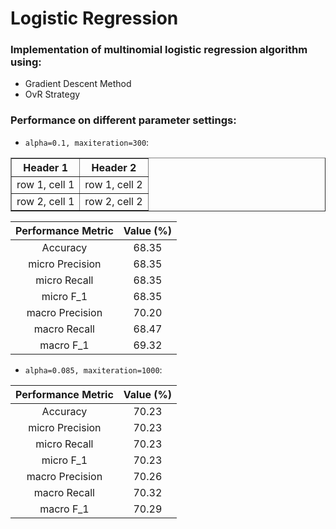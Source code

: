 # Logistic Regression

### Implementation of multinomial logistic regression algorithm using:
   - Gradient Descent Method
   - OvR Strategy

### Performance on different parameter settings:
- `alpha=0.1, maxiteration=300`:
<table border="1">
    <tr>
        <th>Header 1</th>
        <th>Header 2</th>
    </tr>
    <tr>
        <td>row 1, cell 1</td>
        <td>row 1, cell 2</td>
    </tr>
    <tr>
        <td>row 2, cell 1</td>
        <td>row 2, cell 2</td>
    </tr>
</table>

Performance Metric | Value (%)
:-: | :-:
Accuracy | 68.35
micro Precision | 68.35
micro Recall | 68.35
micro  F_1 | 68.35
macro Precision | 70.20
macro Recall | 68.47
macro F_1 | 69.32
   
- `alpha=0.085, maxiteration=1000`:

Performance Metric | Value (%)
:-: | :-:
Accuracy | 70.23
micro Precision | 70.23
micro Recall | 70.23
micro F_1 | 70.23
macro Precision | 70.26
macro Recall | 70.32
macro F_1 | 70.29

